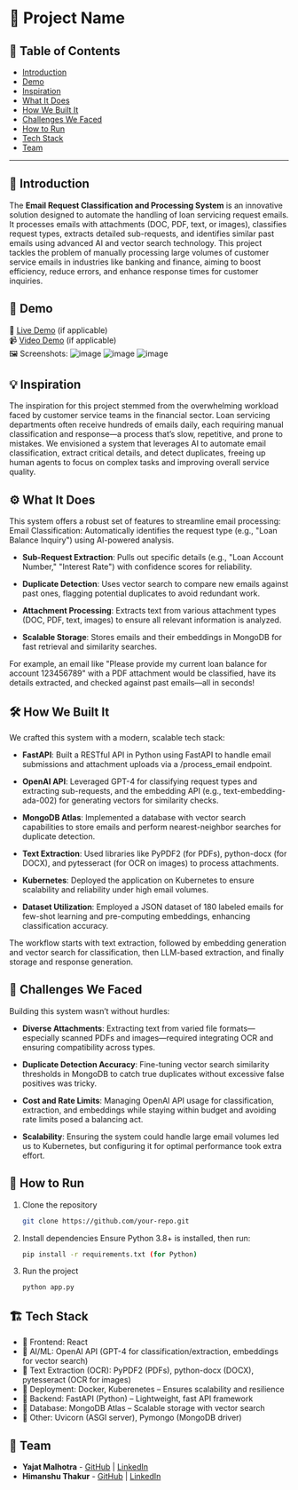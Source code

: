 # 🚀 Project Name

## 📌 Table of Contents
- [Introduction](#introduction)
- [Demo](#demo)
- [Inspiration](#inspiration)
- [What It Does](#what-it-does)
- [How We Built It](#how-we-built-it)
- [Challenges We Faced](#challenges-we-faced)
- [How to Run](#how-to-run)
- [Tech Stack](#tech-stack)
- [Team](#team)

---

## 🎯 Introduction
The **Email Request Classification and Processing System** is an innovative solution designed to automate the handling of loan servicing request emails. It processes emails with attachments (DOC, PDF, text, or images), classifies request types, extracts detailed sub-requests, and identifies similar past emails using advanced AI and vector search technology. This project tackles the problem of manually processing large volumes of customer service emails in industries like banking and finance, aiming to boost efficiency, reduce errors, and enhance response times for customer inquiries.



## 🎥 Demo
🔗 [Live Demo](#) (if applicable)  
📹 [Video Demo](#) (if applicable)  
🖼️ Screenshots:
![image](https://github.com/user-attachments/assets/da55c1dd-ac10-454d-bb7f-20aefe4433fd)
![image](https://github.com/user-attachments/assets/91c43bf2-c315-4e38-897f-02ab12121714)
![image](https://github.com/user-attachments/assets/9a7bb5da-6c30-4f41-bae0-f60228312416)


## 💡 Inspiration
The inspiration for this project stemmed from the overwhelming workload faced by customer service teams in the financial sector. Loan servicing departments often receive hundreds of emails daily, each requiring manual classification and response—a process that’s slow, repetitive, and prone to mistakes. We envisioned a system that leverages AI to automate email classification, extract critical details, and detect duplicates, freeing up human agents to focus on complex tasks and improving overall service quality.


## ⚙️ What It Does
This system offers a robust set of features to streamline email processing:
Email Classification: Automatically identifies the request type (e.g., "Loan Balance Inquiry") using AI-powered analysis.

* **Sub-Request Extraction**: Pulls out specific details (e.g., "Loan Account Number," "Interest Rate") with confidence scores for reliability.

* **Duplicate Detection**: Uses vector search to compare new emails against past ones, flagging potential duplicates to avoid redundant work.

* **Attachment Processing**: Extracts text from various attachment types (DOC, PDF, text, images) to ensure all relevant information is analyzed.

* **Scalable Storage**: Stores emails and their embeddings in MongoDB for fast retrieval and similarity searches.

For example, an email like "Please provide my current loan balance for account 123456789" with a PDF attachment would be classified, have its details extracted, and checked against past emails—all in seconds!



## 🛠️ How We Built It
We crafted this system with a modern, scalable tech stack:
* **FastAPI**: Built a RESTful API in Python using FastAPI to handle email submissions and attachment uploads via a /process_email endpoint.

* **OpenAI API**: Leveraged GPT-4 for classifying request types and extracting sub-requests, and the embedding API (e.g., text-embedding-ada-002) for generating vectors for similarity checks.

* **MongoDB Atlas**: Implemented a database with vector search capabilities to store emails and perform nearest-neighbor searches for duplicate detection.

* **Text Extraction**: Used libraries like PyPDF2 (for PDFs), python-docx (for DOCX), and pytesseract (for OCR on images) to process attachments.

* **Kubernetes**: Deployed the application on Kubernetes to ensure scalability and reliability under high email volumes.

* **Dataset Utilization**: Employed a JSON dataset of 180 labeled emails for few-shot learning and pre-computing embeddings, enhancing classification accuracy.

The workflow starts with text extraction, followed by embedding generation and vector search for classification, then LLM-based extraction, and finally storage and response generation.



## 🚧 Challenges We Faced
Building this system wasn’t without hurdles:
* **Diverse Attachments**: Extracting text from varied file formats—especially scanned PDFs and images—required integrating OCR and ensuring compatibility across types.

* **Duplicate Detection Accuracy**: Fine-tuning vector search similarity thresholds in MongoDB to catch true duplicates without excessive false positives was tricky.

* **Cost and Rate Limits**: Managing OpenAI API usage for classification, extraction, and embeddings while staying within budget and avoiding rate limits posed a balancing act.

* **Scalability**: Ensuring the system could handle large email volumes led us to Kubernetes, but configuring it for optimal performance took extra effort.



## 🏃 How to Run
1. Clone the repository  
   ```sh
   git clone https://github.com/your-repo.git
   ```
2. Install dependencies
   Ensure Python 3.8+ is installed, then run:   
   ```sh
   pip install -r requirements.txt (for Python)
   ```
4. Run the project  
   ```sh
   python app.py
   ```

## 🏗️ Tech Stack
- 🔹 Frontend: React
- 🔹 AI/ML: OpenAI API (GPT-4 for classification/extraction, embeddings for vector search)
- 🔹 Text Extraction (OCR): PyPDF2 (PDFs), python-docx (DOCX), pytesseract (OCR for images) 
- 🔹 Deployment: Docker, Kuberenetes – Ensures scalability and resilience 
- 🔹 Backend: FastAPI (Python) – Lightweight, fast API framework
- 🔹 Database: MongoDB Atlas – Scalable storage with vector search  
- 🔹 Other: Uvicorn (ASGI server), Pymongo (MongoDB driver)


## 👥 Team
- **Yajat Malhotra** - [GitHub](https://github.com/iamyajat) | [LinkedIn](https://www.linkedin.com/in/iamyajat/)
- **Himanshu Thakur** - [GitHub](https://github.com/himanshu-thakur-7) | [LinkedIn](https://www.linkedin.com/in/himanshu-thakur-9582631a6/)
